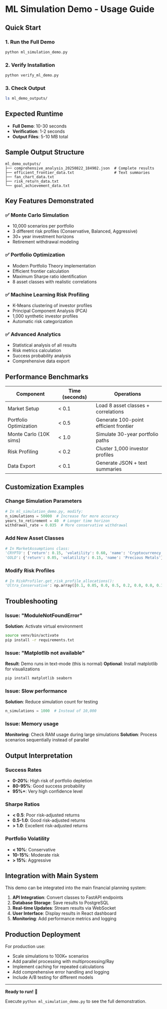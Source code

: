 # ML Simulation Demo - Usage Guide

## Quick Start

### 1. Run the Full Demo
```bash
python ml_simulation_demo.py
```

### 2. Verify Installation
```bash
python verify_ml_demo.py
```

### 3. Check Output
```bash
ls ml_demo_outputs/
```

## Expected Runtime
- **Full Demo**: 10-30 seconds
- **Verification**: 1-2 seconds  
- **Output Files**: 5-10 MB total

## Sample Output Structure

```
ml_demo_outputs/
├── comprehensive_analysis_20250822_184902.json  # Complete results
├── efficient_frontier_data.txt                  # Text summaries
├── fan_chart_data.txt                          
├── risk_return_data.txt                        
└── goal_achievement_data.txt                   
```

## Key Features Demonstrated

### ✅ Monte Carlo Simulation
- 10,000 scenarios per portfolio
- 3 different risk profiles (Conservative, Balanced, Aggressive)
- 30+ year investment horizons
- Retirement withdrawal modeling

### ✅ Portfolio Optimization  
- Modern Portfolio Theory implementation
- Efficient frontier calculation
- Maximum Sharpe ratio identification
- 8 asset classes with realistic correlations

### ✅ Machine Learning Risk Profiling
- K-Means clustering of investor profiles
- Principal Component Analysis (PCA)
- 1,000 synthetic investor profiles
- Automatic risk categorization

### ✅ Advanced Analytics
- Statistical analysis of all results
- Risk metrics calculation
- Success probability analysis
- Comprehensive data export

## Performance Benchmarks

| Component | Time (seconds) | Operations |
|-----------|----------------|------------|
| Market Setup | < 0.1 | Load 8 asset classes + correlations |
| Portfolio Optimization | < 0.5 | Generate 100-point efficient frontier |
| Monte Carlo (10K sims) | < 1.0 | Simulate 30-year portfolio paths |
| Risk Profiling | < 0.2 | Cluster 1,000 investor profiles |
| Data Export | < 0.1 | Generate JSON + text summaries |

## Customization Examples

### Change Simulation Parameters
```python
# In ml_simulation_demo.py, modify:
n_simulations = 50000  # Increase for more accuracy
years_to_retirement = 40  # Longer time horizon
withdrawal_rate = 0.035  # More conservative withdrawal
```

### Add New Asset Classes
```python
# In MarketAssumptions class:
'CRYPTO': {'return': 0.15, 'volatility': 0.60, 'name': 'Cryptocurrency'},
'GOLD': {'return': 0.05, 'volatility': 0.15, 'name': 'Precious Metals'}
```

### Modify Risk Profiles
```python
# In RiskProfiler.get_risk_profile_allocations():
'Ultra_Conservative': np.array([0.1, 0.05, 0.0, 0.5, 0.2, 0.0, 0.0, 0.15])
```

## Troubleshooting

### Issue: "ModuleNotFoundError"
**Solution**: Activate virtual environment
```bash
source venv/bin/activate
pip install -r requirements.txt
```

### Issue: "Matplotlib not available"
**Result**: Demo runs in text-mode (this is normal)
**Optional**: Install matplotlib for visualizations
```bash
pip install matplotlib seaborn
```

### Issue: Slow performance
**Solution**: Reduce simulation count for testing
```python
n_simulations = 1000  # Instead of 10,000
```

### Issue: Memory usage
**Monitoring**: Check RAM usage during large simulations
**Solution**: Process scenarios sequentially instead of parallel

## Output Interpretation

### Success Rates
- **0-20%**: High risk of portfolio depletion
- **80-95%**: Good success probability  
- **95%+**: Very high confidence level

### Sharpe Ratios
- **< 0.5**: Poor risk-adjusted returns
- **0.5-1.0**: Good risk-adjusted returns
- **> 1.0**: Excellent risk-adjusted returns

### Portfolio Volatility
- **< 10%**: Conservative
- **10-15%**: Moderate risk
- **> 15%**: Aggressive

## Integration with Main System

This demo can be integrated into the main financial planning system:

1. **API Integration**: Convert classes to FastAPI endpoints
2. **Database Storage**: Save results to PostgreSQL
3. **Real-time Updates**: Stream results via WebSocket
4. **User Interface**: Display results in React dashboard
5. **Monitoring**: Add performance metrics and logging

## Production Deployment

For production use:
- Scale simulations to 100K+ scenarios
- Add parallel processing with multiprocessing/Ray
- Implement caching for repeated calculations
- Add comprehensive error handling and logging
- Include A/B testing for different models

---

**Ready to run!** 🚀

Execute `python ml_simulation_demo.py` to see the full demonstration.